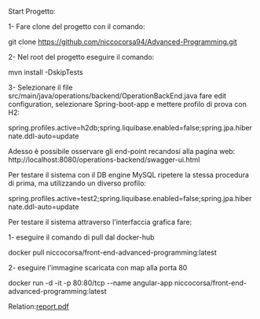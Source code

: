 Start Progetto:

1- Fare clone del progetto con il comando:

git clone https://github.com/niccocorsa94/Advanced-Programming.git

2- Nel root del progetto eseguire il comando:

mvn install -DskipTests

3- Selezionare il file src/main/java/operations/backend/OperationBackEnd.java fare edit configuration, selezionare Spring-boot-app e mettere profilo di prova con H2:

spring.profiles.active=h2db;spring.liquibase.enabled=false;spring.jpa.hibernate.ddl-auto=update

Adesso è possibile osservare gli end-point recandosi alla pagina web: http://localhost:8080/operations-backend/swagger-ui.html

Per testare il sistema con il DB engine MySQL ripetere la stessa procedura di prima, ma utilizzando un diverso profilo:

spring.profiles.active=test2;spring.liquibase.enabled=false;spring.jpa.hibernate.ddl-auto=update

Per testare il sistema attraverso l'interfaccia grafica fare:

1- eseguire il comando di pull dal docker-hub

docker pull niccocorsa/front-end-advanced-programming:latest

2- eseguire l'immagine scaricata con map alla porta 80

docker run -d -it -p 80:80/tcp --name angular-app niccocorsa/front-end-advanced-programming:latest

Relation:[report.pdf](https://github.com/niccolocorsani/Advanced/files/8080562/Advanced.Programming.pdf)

